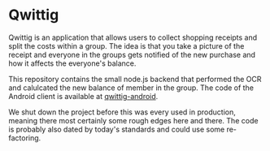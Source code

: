 # Qwittig

Qwittig is an application that allows users to collect shopping receipts and split the costs within a group. The idea is that you take a picture of the receipt and everyone in the groups gets notified of the new purchase and how it affects the everyone's balance. 

This repository contains the small node.js backend that performed the OCR and calulcated the new balance of member in the group. The code of the Android client is available at [qwittig-android](https://github.com/fnberta/qwittig-android).

We shut down the project before this was every used in production, meaning there most certainly some rough edges here and there. The code is probably also dated by today's standards and could use some re-factoring.
